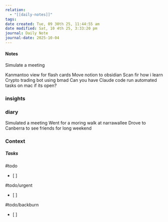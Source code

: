 ```yaml
---
relation:
  - "[[daily-notes]]"
tags:
date created: Tue, 09 30th 25, 11:44:55 am
date modified: Sat, 10 4th 25, 3:33:20 pm
journal: Daily Note
journal-date: 2025-10-04
---
```

#### Notes
Simulate a meeting

Kanmantoo view  for flash cards
Move notion to obsidian
Scan fir how i learn
Crypto trading bot using bmad
Can you have Claude code run automated tasks on mac if its open?


### insights






### diary

Simulated a meeting
Went for a moring walk at narrawallee
Drove to Canberra to see friends for long weekend


### Context





##### Tasks
#todo
- [ ]

#todo/urgent
- [ ]

#todo/backburn
- [ ]
